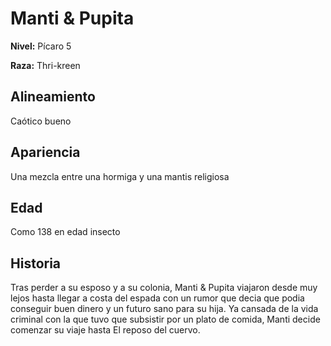 # Manti & Pupita

**Nivel:** Pícaro 5

**Raza:** Thri-kreen

## Alineamiento
Caótico bueno

## Apariencia
Una mezcla entre una hormiga y una mantis religiosa

## Edad
Como 138 en edad insecto

## Historia
Tras perder a su esposo y a su colonia, Manti & Pupita viajaron desde muy lejos hasta llegar a costa del espada con un rumor que decia que podia conseguir buen dinero y un futuro sano para su hija.
Ya cansada de la vida criminal con la que tuvo que subsistir por un plato de comida, Manti decide comenzar su viaje hasta El reposo del cuervo.

